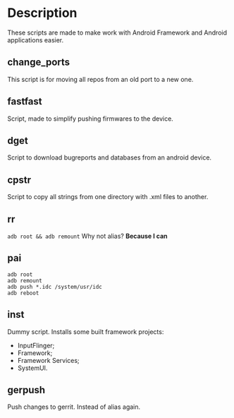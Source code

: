 # Description #
These scripts are made to make work with Android Framework and Android applications easier.

## change_ports ##
This script is for moving all repos from an old port to a new one.

## fastfast ##
Script, made to simplify pushing firmwares to the device.

## dget ##
Script to download bugreports and databases from an android device.

## cpstr ##
Script to copy all strings from one directory with .xml files to another.

## rr ##
`adb root && adb remount`
Why not alias? **Because I can**

## pai ##
```
adb root
adb remount
adb push *.idc /system/usr/idc
adb reboot
```

## inst ##
Dummy script.
Installs some built framework projects:
- InputFlinger;
- Framework;
- Framework Services;
- SystemUI.

## gerpush ##
Push changes to gerrit. Instead of alias again.
